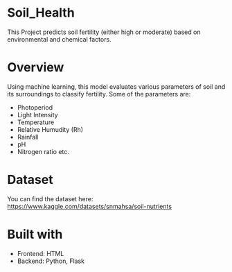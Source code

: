 # Soil_Health
This Project predicts soil fertility (either high or moderate) based on environmental and chemical factors.

# Overview
Using machine learning, this model evaluates various parameters of soil and its surroundings to classify fertility.
Some of the parameters are:
- Photoperiod
- Light Intensity
- Temperature
- Relative Humudity (Rh)
- Rainfall
- pH
- Nitrogen ratio etc.

# Dataset
You can find the dataset here: https://www.kaggle.com/datasets/snmahsa/soil-nutrients

# Built with
- Frontend: HTML
- Backend: Python, Flask

